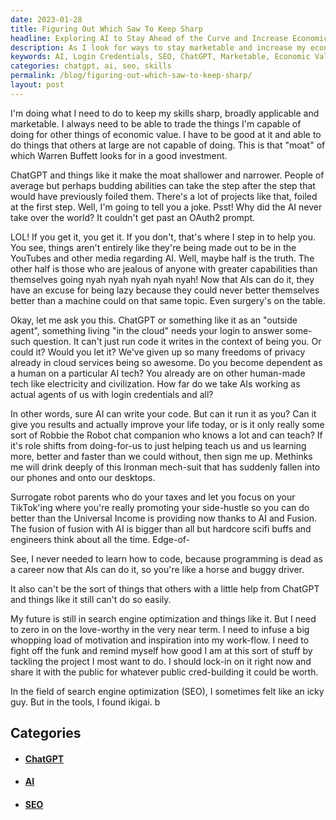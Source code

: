 ```yaml
---
date: 2023-01-28
title: Figuring Out Which Saw To Keep Sharp
headline: Exploring AI to Stay Ahead of the Curve and Increase Economic Value
description: As I look for ways to stay marketable and increase my economic value, I'm exploring the use of AI as an agent with my login credentials. SEO has become my purpose and I'm researching the potential of new technologies like ChatGPT to bridge the gap between what people can do and what machines can do. Join me as I dive into this research and discover how AI can help me stay ahead of the curve.
keywords: AI, Login Credentials, SEO, ChatGPT, Marketable, Economic Value, New Technologies, Skills, Trade, Gap, Machines, Learn, Purpose
categories: chatgpt, ai, seo, skills
permalink: /blog/figuring-out-which-saw-to-keep-sharp/
layout: post
---
```



I'm doing what I need to do to keep my skills sharp, broadly applicable and
marketable. I always need to be able to trade the things I'm capable of doing
for other things of economic value. I have to be good at it and able to do
things that others at large are not capable of doing. This is that "moat" of
which Warren Buffett looks for in a good investment.

ChatGPT and things like it make the moat shallower and narrower. People of
average but perhaps budding abilities can take the step after the step that
would have previously foiled them. There's a lot of projects like that, foiled
at the first step. Well, I'm going to tell you a joke. Psst! Why did the AI
never take over the world? It couldn't get past an OAuth2 prompt.

LOL! If you get it, you get it. If you don't, that's where I step in to help
you. You see, things aren't entirely like they're being made out to be in the
YouTubes and other media regarding AI. Well, maybe half is the truth. The other
half is those who are jealous of anyone with greater capabilities than
themselves going nyah nyah nyah nyah nyah! Now that AIs can do it, they have an
excuse for being lazy because they could never better themselves better than a
machine could on that same topic. Even surgery's on the table.

Okay, let me ask you this. ChatGPT or something like it as an "outside agent",
something living "in the cloud" needs your login to answer some-such question.
It can't just run code it writes in the context of being you. Or could it?
Would you let it? We've given up so many freedoms of privacy already in cloud
services being so awesome. Do you become dependent as a human on a particular
AI tech? You already are on other human-made tech like electricity and
civilization. How far do we take AIs working as actual agents of us with login
credentials and all?

In other words, sure AI can write your code. But can it run it as you? Can it
give you results and actually improve your life today, or is it only really
some sort of Robbie the Robot chat companion who knows a lot and can teach? If
it's role shifts from doing-for-us to just helping teach us and us learning
more, better and faster than we could without, then sign me up. Methinks me
will drink deeply of this Ironman mech-suit that has suddenly fallen into our
phones and onto our desktops.

Surrogate robot parents who do your taxes and let you focus on your TikTok'ing
where you're really promoting your side-hustle so you can do better than the
Universal Income is providing now thanks to AI and Fusion. The fusion of fusion
with AI is bigger than all but hardcore scifi buffs and engineers think about
all the time. Edge-of-

See, I never needed to learn how to code, because programming is dead as a
career now that AIs can do it, so you're like a horse and buggy driver.

It also can't be the sort of things that others with a little help from ChatGPT
and things like it still can't do so easily.

My future is still in search engine optimization and things like it. But I need
to zero in on the love-worthy in the very near term. I need to infuse a big
whopping load of motivation and inspiration into my work-flow. I need to fight
off the funk and remind myself how good I am at this sort of stuff by tackling
the project I most want to do. I should lock-in on it right now and share it
with the public for whatever public cred-building it could be worth.

In the field of search engine optimization (SEO), I sometimes felt like an icky
guy. But in the tools, I found ikigai. b



## Categories

<ul>
<li><h4><a href='/chatgpt/'>ChatGPT</a></h4></li>
<li><h4><a href='/ai/'>AI</a></h4></li>
<li><h4><a href='/seo/'>SEO</a></h4></li></ul>